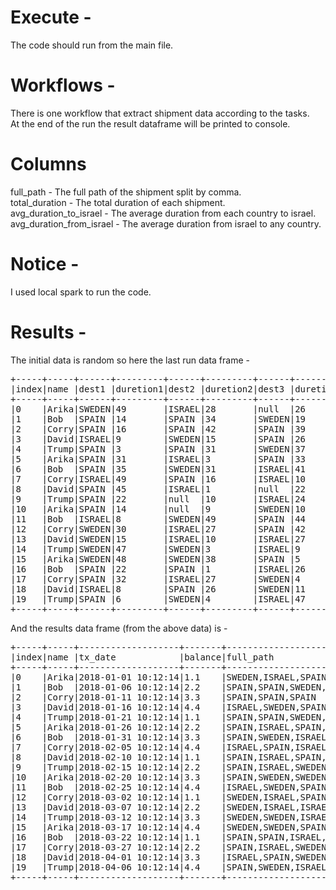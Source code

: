 
# Execute - 
The code should run from the main file.

# Workflows -
There is one workflow that extract shipment data according to the tasks. <br/>
At the end of the run the result dataframe will be printed to console.

# Columns
full_path - The full path of the shipment split by comma. <br/> 
total_duration - The total duration of each shipment. <br/>
avg_duration_to_israel - The average duration from each country to israel. <br/>
avg_duration_from_israel - The average duration from israel to any country. <br/>

# Notice - 
I used local spark to run the code.

# Results - 
The initial data is random so here the last run data frame -
<pre>
+-----+-----+------+---------+------+---------+------+---------+------+---------+------+---------+-------------------+-------+
|index|name |dest1 |duretion1|dest2 |duretion2|dest3 |duretion3|dest4 |duretion4|dest5 |duretion5|tx_date            |balance|
+-----+-----+------+---------+------+---------+------+---------+------+---------+------+---------+-------------------+-------+
|0    |Arika|SWEDEN|49       |ISRAEL|28       |null  |26       |SPAIN |42       |SWEDEN|20       |2018-01-01 10:12:14|1.1    |
|1    |Bob  |SPAIN |14       |SPAIN |34       |SWEDEN|19       |ISRAEL|22       |SPAIN |1        |2018-01-06 10:12:14|2.2    |
|2    |Corry|SPAIN |16       |SPAIN |42       |SPAIN |39       |null  |29       |null  |29       |2018-01-11 10:12:14|3.3    |
|3    |David|ISRAEL|9        |SWEDEN|15       |SPAIN |26       |ISRAEL|24       |SWEDEN|1        |2018-01-16 10:12:14|4.4    |
|4    |Trump|SPAIN |3        |SPAIN |31       |SWEDEN|37       |null  |14       |ISRAEL|35       |2018-01-21 10:12:14|1.1    |
|5    |Arika|SPAIN |31       |ISRAEL|3        |SPAIN |33       |null  |13       |SWEDEN|35       |2018-01-26 10:12:14|2.2    |
|6    |Bob  |SPAIN |35       |SWEDEN|31       |ISRAEL|41       |ISRAEL|6        |null  |4        |2018-01-31 10:12:14|3.3    |
|7    |Corry|ISRAEL|49       |SPAIN |16       |ISRAEL|10       |null  |49       |SPAIN |32       |2018-02-05 10:12:14|4.4    |
|8    |David|SPAIN |45       |ISRAEL|1        |null  |22       |SPAIN |2        |ISRAEL|33       |2018-02-10 10:12:14|1.1    |
|9    |Trump|SPAIN |22       |null  |10       |ISRAEL|24       |SWEDEN|25       |SPAIN |27       |2018-02-15 10:12:14|2.2    |
|10   |Arika|SPAIN |14       |null  |9        |SWEDEN|10       |null  |49       |SWEDEN|21       |2018-02-20 10:12:14|3.3    |
|11   |Bob  |ISRAEL|8        |SWEDEN|49       |SPAIN |44       |SPAIN |41       |null  |10       |2018-02-25 10:12:14|4.4    |
|12   |Corry|SWEDEN|30       |ISRAEL|27       |SPAIN |42       |SWEDEN|26       |SPAIN |20       |2018-03-02 10:12:14|1.1    |
|13   |David|SWEDEN|15       |ISRAEL|10       |ISRAEL|27       |SPAIN |33       |ISRAEL|26       |2018-03-07 10:12:14|2.2    |
|14   |Trump|SWEDEN|47       |SWEDEN|3        |ISRAEL|9        |null  |3        |null  |1        |2018-03-12 10:12:14|3.3    |
|15   |Arika|SWEDEN|48       |SWEDEN|38       |SPAIN |5        |null  |50       |null  |43       |2018-03-17 10:12:14|4.4    |
|16   |Bob  |SPAIN |22       |SPAIN |1        |ISRAEL|26       |SWEDEN|43       |ISRAEL|41       |2018-03-22 10:12:14|1.1    |
|17   |Corry|SPAIN |32       |ISRAEL|27       |SWEDEN|4        |SWEDEN|13       |SPAIN |45       |2018-03-27 10:12:14|2.2    |
|18   |David|ISRAEL|8        |SPAIN |26       |SWEDEN|11       |null  |6        |null  |44       |2018-04-01 10:12:14|3.3    |
|19   |Trump|SPAIN |6        |SWEDEN|4        |ISRAEL|47       |SWEDEN|24       |SPAIN |49       |2018-04-06 10:12:14|4.4    |
+-----+-----+------+---------+------+---------+------+---------+------+---------+------+---------+-------------------+-------+
</pre>

And the results data frame (from the above data) is - 

<pre>
+-----+-----+-------------------+-------+---------------------------------+--------------+----------------------+------------------------+
|index|name |tx_date            |balance|full_path                        |total_duration|avg_duration_to_israel|avg_duration_from_israel|
+-----+-----+-------------------+-------+---------------------------------+--------------+----------------------+------------------------+
|0    |Arika|2018-01-01 10:12:14|1.1    |SWEDEN,ISRAEL,SPAIN,SWEDEN       |165           |28                    |26                      |
|1    |Bob  |2018-01-06 10:12:14|2.2    |SPAIN,SPAIN,SWEDEN,ISRAEL,SPAIN  |90            |22                    |1                       |
|2    |Corry|2018-01-11 10:12:14|3.3    |SPAIN,SPAIN,SPAIN                |155           |0                     |0                       |
|3    |David|2018-01-16 10:12:14|4.4    |ISRAEL,SWEDEN,SPAIN,ISRAEL,SWEDEN|75            |16                    |8                       |
|4    |Trump|2018-01-21 10:12:14|1.1    |SPAIN,SPAIN,SWEDEN,ISRAEL        |120           |35                    |0                       |
|5    |Arika|2018-01-26 10:12:14|2.2    |SPAIN,ISRAEL,SPAIN,SWEDEN        |115           |3                     |33                      |
|6    |Bob  |2018-01-31 10:12:14|3.3    |SPAIN,SWEDEN,ISRAEL,ISRAEL       |117           |23                    |5                       |
|7    |Corry|2018-02-05 10:12:14|4.4    |ISRAEL,SPAIN,ISRAEL,SPAIN        |156           |29                    |32                      |
|8    |David|2018-02-10 10:12:14|1.1    |SPAIN,ISRAEL,SPAIN,ISRAEL        |103           |17                    |22                      |
|9    |Trump|2018-02-15 10:12:14|2.2    |SPAIN,ISRAEL,SWEDEN,SPAIN        |108           |24                    |25                      |
|10   |Arika|2018-02-20 10:12:14|3.3    |SPAIN,SWEDEN,SWEDEN              |103           |0                     |0                       |
|11   |Bob  |2018-02-25 10:12:14|4.4    |ISRAEL,SWEDEN,SPAIN,SPAIN        |152           |8                     |49                      |
|12   |Corry|2018-03-02 10:12:14|1.1    |SWEDEN,ISRAEL,SPAIN,SWEDEN,SPAIN |145           |27                    |42                      |
|13   |David|2018-03-07 10:12:14|2.2    |SWEDEN,ISRAEL,ISRAEL,SPAIN,ISRAEL|111           |21                    |30                      |
|14   |Trump|2018-03-12 10:12:14|3.3    |SWEDEN,SWEDEN,ISRAEL             |63            |9                     |3                       |
|15   |Arika|2018-03-17 10:12:14|4.4    |SWEDEN,SWEDEN,SPAIN              |184           |0                     |0                       |
|16   |Bob  |2018-03-22 10:12:14|1.1    |SPAIN,SPAIN,ISRAEL,SWEDEN,ISRAEL |133           |33                    |43                      |
|17   |Corry|2018-03-27 10:12:14|2.2    |SPAIN,ISRAEL,SWEDEN,SWEDEN,SPAIN |121           |27                    |4                       |
|18   |David|2018-04-01 10:12:14|3.3    |ISRAEL,SPAIN,SWEDEN              |95            |8                     |26                      |
|19   |Trump|2018-04-06 10:12:14|4.4    |SPAIN,SWEDEN,ISRAEL,SWEDEN,SPAIN |130           |47                    |24                      |
+-----+-----+-------------------+-------+---------------------------------+--------------+----------------------+------------------------+
</pre>